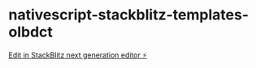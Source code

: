 # nativescript-stackblitz-templates-olbdct

[Edit in StackBlitz next generation editor ⚡️](https://stackblitz.com/~/github.com/martinbrus93/nativescript-stackblitz-templates-olbdct)